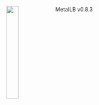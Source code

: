 <img align="left" src="/images/logo/metallb-white.png" width="25%"></img>
MetalLB v0.8.3
<p style="clear: both"></p>
